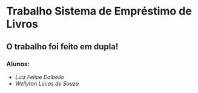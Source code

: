 # Trabalho Sistema de Empréstimo de Livros

## O trabalho foi feito em dupla!

### Alunos: 
* *Luiz Felipe Dalbello*
* *Wellyton Lucas de Souza*